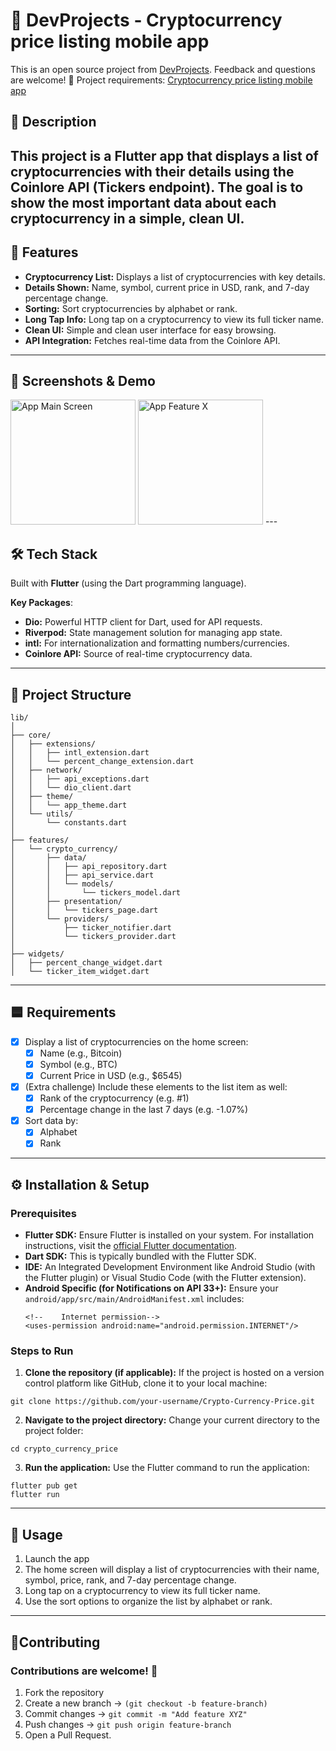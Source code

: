 # 🏡 DevProjects - Cryptocurrency price listing mobile app

This is an open source project from [DevProjects](http://www.codementor.io/projects). Feedback and questions are welcome!
🔗 Project requirements: [Cryptocurrency price listing mobile app](https://www.codementor.io/projects/mobile/cryptocurrency-price-listing-mobile-app-atx32meo88)

## 📖 Description
This project is a Flutter app that displays a list of cryptocurrencies with their details using the Coinlore API (Tickers endpoint). The goal is to show the most important data about each cryptocurrency in a simple, clean UI.
---

## 🚀 Features
- **Cryptocurrency List:** Displays a list of cryptocurrencies with key details.
- **Details Shown:** Name, symbol, current price in USD, rank, and 7-day percentage change.
- **Sorting:** Sort cryptocurrencies by alphabet or rank.
- **Long Tap Info:** Long tap on a cryptocurrency to view its full ticker name.
- **Clean UI:** Simple and clean user interface for easy browsing.
- **API Integration:** Fetches real-time data from the Coinlore API.
---

## 📸 Screenshots & Demo
[//]: # (ToDo: ==> Add Screenshots)

<img src="assets/screenshot_.png" alt="App Main Screen" width="200"/>
<img src="assets/screenshot_feature_x.png" alt="App Feature X" width="200"/>
---

## 🛠️ Tech Stack
Built with **Flutter** (using the Dart programming language).

**Key Packages**:

- **Dio:** Powerful HTTP client for Dart, used for API requests.
- **Riverpod:** State management solution for managing app state.
- **intl:** For internationalization and formatting numbers/currencies.
- **Coinlore API:** Source of real-time cryptocurrency data.
---

## 📂 Project Structure 

```
lib/
│
├── core/
│   ├── extensions/
│   │   ├── intl_extension.dart
│   │   └── percent_change_extension.dart
│   ├── network/
│   │   ├── api_exceptions.dart
│   │   └── dio_client.dart
│   ├── theme/
│   │   └── app_theme.dart
│   └── utils/
│       └── constants.dart
│
├── features/
│   └── crypto_currency/
│       ├── data/
│       │   ├── api_repository.dart
│       │   ├── api_service.dart
│       │   └── models/
│       │       └── tickers_model.dart
│       ├── presentation/
│       │   └── tickers_page.dart
│       └── providers/
│           ├── ticker_notifier.dart
│           └── tickers_provider.dart
│
├── widgets/
│   ├── percent_change_widget.dart
│   └── ticker_item_widget.dart
```
---

## 🟦 Requirements
* [x] Display a list of cryptocurrencies on the home screen:
  *  [x] Name (e.g., Bitcoin)
  *  [x] Symbol (e.g., BTC)
  *  [x] Current Price in USD (e.g., $6545)
* [x] (Extra challenge) Include these elements to the list item as well:
  *  [x] Rank of the cryptocurrency (e.g. #1)
  *  [x] Percentage change in the last 7 days (e.g. -1.07%)

* [x] Sort data by:
  * [x] Alphabet
  * [x] Rank
---

## ⚙️ Installation & Setup

### Prerequisites
-   **Flutter SDK:** Ensure Flutter is installed on your system. For installation instructions, visit the [official Flutter documentation](https://flutter.dev/docs/get-started/install).
-   **Dart SDK:** This is typically bundled with the Flutter SDK.
-   **IDE:** An Integrated Development Environment like Android Studio (with the Flutter plugin) or Visual Studio Code (with the Flutter extension).
-   **Android Specific (for Notifications on API 33+):**
    Ensure your `android/app/src/main/AndroidManifest.xml` includes:
    ```
    <!--    Internet permission-->
    <uses-permission android:name="android.permission.INTERNET"/>
    ```


### Steps to Run
1.  **Clone the repository (if applicable):**
    If the project is hosted on a version control platform like GitHub, clone it to your local machine:

```
git clone https://github.com/your-username/Crypto-Currency-Price.git
```

2.  **Navigate to the project directory:**
    Change your current directory to the project folder:

```
cd crypto_currency_price
```    

3.  **Run the application:**
    Use the Flutter command to run the application:

```
flutter pub get
flutter run    
```
---

## 📖 Usage 
1. Launch the app
2. The home screen will display a list of cryptocurrencies with their name, symbol, price, rank, and 7-day percentage change.
3. Long tap on a cryptocurrency to view its full ticker name.
4. Use the sort options to organize the list by alphabet or rank.
---

## 🤝Contributing

### Contributions are welcome! 🎉

1. Fork the repository
2. Create a new branch → `(git checkout -b feature-branch)`
3. Commit changes → `git commit -m "Add feature XYZ"`
4. Push changes → `git push origin feature-branch`
5. Open a Pull Request.